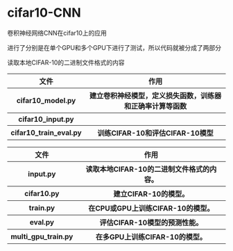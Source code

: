 # cifar10-CNN
卷积神经网络CNN在cifar10上的应用

进行了分别是在单个GPU和多个GPU下进行了测试，所以代码就被分成了两部分
<table>
    <thead>
        <tr>
            <th>文件</th>
            <th>作用</th>
        </tr>
    </thead>
    <tbody>
        <tr> <th>cifar10_model.py</th> <th> 建立卷积神经模型，定义损失函数，训练器和正确率计算等函数</th> </tr>
        <tr> <th>cifar10_input.py</th> <th> </th>读取本地CIFAR-10的二进制文件格式的内容 </tr>
        <tr> <th>cifar10_train_eval.py </th> <th>训练CIFAR-10和评估CIFAR-10模型</th> </tr>
    </tbody>
</table>


<table>
    <thead>
        <tr>
            <th>文件</th>
            <th>作用</th>
        </tr>
    </thead>
    <tbody>
       <tr> <th>input.py</th>  <th>读取本地CIFAR-10的二进制文件格式的内容。</th> </tr>
       <tr> <th>cifar10.py </th>  <th> 建立CIFAR-10的模型。</th> </tr>
       <tr> <th>train.py </th>  <th> 在CPU或GPU上训练CIFAR-10的模型。</th> </tr>
       <tr> <th>eval.py </th>  <th>评估CIFAR-10模型的预测性能。</th> </tr>
       <tr> <th>multi_gpu_train.py </th>  <th> 在多GPU上训练CIFAR-10的模型。</th> </tr>
    </tbody>
</table>
